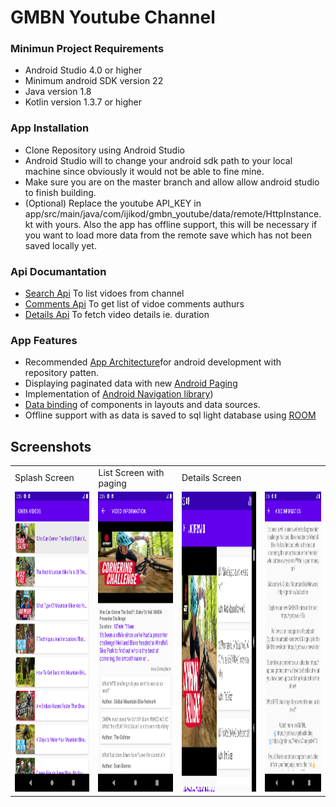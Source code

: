 # GMBN Youtube Channel

### Minimun Project Requirements 
* Android Studio 4.0 or higher
* Minimum android SDK version 22
* Java version 1.8
* Kotlin version 1.3.7 or higher

### App Installation
* Clone Repository using Android Studio
* Android Studio will to change your android sdk path to your local machine since obviously it would 
 not be able to fine mine. 
* Make sure you are on the master branch and allow allow android studio to finish building.
* (Optional) Replace the youtube API_KEY in app/src/main/java/com/ijikod/gmbn_youtube/data/remote/HttpInstance.kt with 
yours. Also the app has offline support, this will be necessary if you want to load more data from the remote save which has not been
saved locally yet.

### Api Documantation
* [Search Api](https://developers.google.com/youtube/v3/docs/videos) To list vidoes from channel
* [Comments Api](https://developers.google.com/youtube/v3/docs/commentThreads) To get list of vidoe comments authurs
* [Details Api](https://developers.google.com/youtube/v3/docs/videos) To fetch video details ie. duration

### App Features
* Recommended [App Architecture](https://developer.android.com/jetpack/guide)for android development with repository patten.
* Displaying paginated data with new [Android Paging](https://developer.android.com/topic/libraries/architecture/paging) 
* Implementation of [Android Navigation library](https://developer.android.com/guide/navigation))
* [Data binding](https://developer.android.com/jetpack/androidx/releases/databinding) of components in layouts and data sources. 
* Offline support with as data is saved to sql light database using [ROOM](https://developer.android.com/topic/libraries/architecture/room)


## Screenshots
 <table>
  <tr>
    <td>Splash Screen</td>
     <td>List Screen with paging</td>
     <td>Details Screen</td>
  </tr>
  <tr>
    <td><img src="/Images/list.png" width=250 height=480></td>
    <td><img src="/Images/details.png" width=250 height=480></td>
    <td><img src="/Images/details_land.png" width=250 height=480></td>
    <td><img src="/Images/more_details.png" width=250 height=480></td>
  </tr>
 </table>

 



